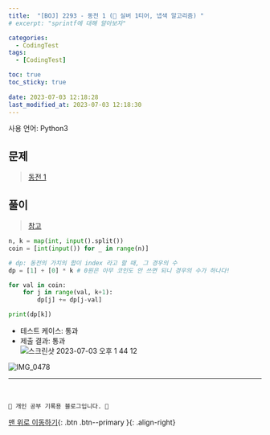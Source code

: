 ```yaml
---
title:  "[BOJ] 2293 - 동전 1 (🥈 실버 1티어, 냅색 알고리즘) "
# excerpt: "sprintf에 대해 알아보자"

categories:
  - CodingTest
tags:
  - [CodingTest]

toc: true
toc_sticky: true
 
date: 2023-07-03 12:18:28
last_modified_at: 2023-07-03 12:18:30
---
```


사용 언어: Python3

## 문제
> [동전 1](https://www.acmicpc.net/problem/2293)

## 풀이
> [참고](https://velog.io/@ledcost/%EB%B0%B1%EC%A4%80-2293-%ED%8C%8C%EC%9D%B4%EC%8D%AC-%EB%8F%99%EC%A0%84-1-%EA%B3%A8%EB%93%9C5-DP)

```py
n, k = map(int, input().split())
coin = [int(input()) for _ in range(n)]

# dp: 동전의 가치의 합이 index 라고 할 때, 그 경우의 수
dp = [1] + [0] * k # 0원은 아무 코인도 안 쓰면 되니 경우의 수가 하나다!

for val in coin:
    for j in range(val, k+1):
        dp[j] += dp[j-val]

print(dp[k])
```
- 테스트 케이스: 통과
- 제출 결과: 통과<br>
![스크린샷 2023-07-03 오후 1 44 12](https://github.com/minju412/jenkins-test/assets/59405576/f1d612b1-d0af-4598-bb5a-983892d3cb60)

![IMG_0478](https://github.com/minju412/jenkins-test/assets/59405576/d65c26d1-1c7e-4371-9724-566cc44f3ea4)







***
<br>


    💛 개인 공부 기록용 블로그입니다. 👻

[맨 위로 이동하기](#){: .btn .btn--primary }{: .align-right}